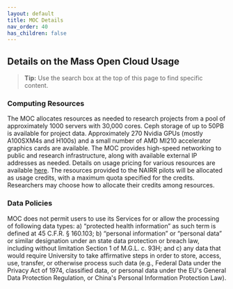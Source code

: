 ```yaml
---
layout: default
title: MOC Details
nav_order: 40
has_children: false
---
```


## Details on the Mass Open Cloud Usage 

> **Tip:** Use the search box at the top of this page to find specific content.


### Computing Resources
The MOC allocates resources as needed to research projects from a pool of approximately 1000 servers with 30,000 cores.  Ceph storage of up to 50PB is available for project data.    Approximately 270 Nvidia GPUs (mostly A100SXM4s and H100s) and a small number of AMD MI210 accelerator graphics cards are available.  The MOC provides high-speed networking to public and research infrastructure, along with available external IP addresses as needed.   Details on usage pricing for various resources are available [here](https://nerc-project.github.io/nerc-docs/get-started/cost-billing/how-pricing-works/). The resources provided to the NAIRR pilots will be allocated as usage credits, with a maximum quota specified for the credits.   Researchers may choose how to allocate their credits among resources.

### Data Policies 
MOC  does not permit users to use its Services for or allow the processing of following data types:
a) “protected health information” as such term is defined at 45 C.F.R. § 160.103;
b) “personal information” or “personal data” or similar designation under an state data protection or breach law, including without limitation Section 1 of M.G.L. c. 93H; and
c) any data that would require University to take affirmative steps in order to store, access, use, transfer, or otherwise process such data (e.g., Federal Data under the Privacy Act of 1974, classified data, or personal data under the EU's General Data Protection Regulation, or China's Personal Information Protection Law).
